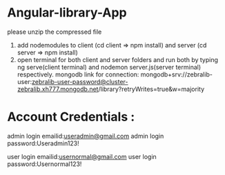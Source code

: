 # Angular-library-App
please unzip the compressed file
1) add nodemodules to client (cd client => npm install) and server (cd server => npm install)
2) open terminal for both client and server folders and run both by typing ng serve(client terminal) and nodemon server.js(server terminal) respectively.
mongodb link for connection: mongodb+srv://zebralib-user:zebralib-user-password@cluster-zebralib.xh777.mongodb.net/library?retryWrites=true&w=majority

# Account Credentials :
admin login emailid:useradmin@gmail.com
admin login password:Useradmin123!

user login emailid:usernormal@gmail.com
user login password:Usernormal123!
